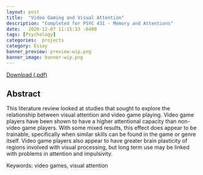 ```yaml
---
layout: post
title:  "Video Gaming and Visual Attention"
description: "Completed for PSYC 431 - Memory and Attentions"
date:   2020-12-07 11:15:33 -0400
tags: [Psychology] 
categories:  projects
category: Essay
banner_preview: preview-wip.png
banner_image: banner-wip.png
---
```


<!--more-->

[Download (.pdf)]({{site.url}}/assets/psychessay/430_Final_DaneSherman.pdf)

## Abstract

This literature review looked at studies that sought to explore the relationship between visual attention and video game playing. Video game players have been shown to have a higher attentional capacity than non-video game players. With some mixed results, this effect does appear to be trainable, specifically when similar skills can be found in the game or genre itself. Video game players also appear to have greater brain plasticity of regions involved with visual processing, but long term use may be linked with problems in attention and impulsivity.

Keywords: video games, visual attention